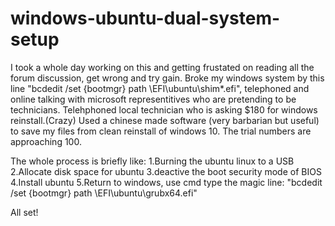 # windows-ubuntu-dual-system-setup
I took a whole day working on this and getting frustated on reading all the forum discussion, get wrong and try gain.
Broke my windows system by this line "bcdedit /set {bootmgr} path \EFI\ubuntu\shim*.efi", telephoned and online talking with microsoft representitives who are pretending to be technicians. Telehphoned local technician who is asking $180 for windows reinstall.(Crazy)
Used a chinese made software (very barbarian but useful) to save my files from clean reinstall of windows 10.
The trial numbers are approaching 100.

The whole process is briefly like:
1.Burning the ubuntu linux to a USB
2.Allocate disk space for ubuntu
3.deactive the boot security mode of BIOS
4.Install ubuntu
5.Return to windows, use cmd type the magic line: "bcdedit /set {bootmgr} path \EFI\ubuntu\grubx64.efi"


All set!





